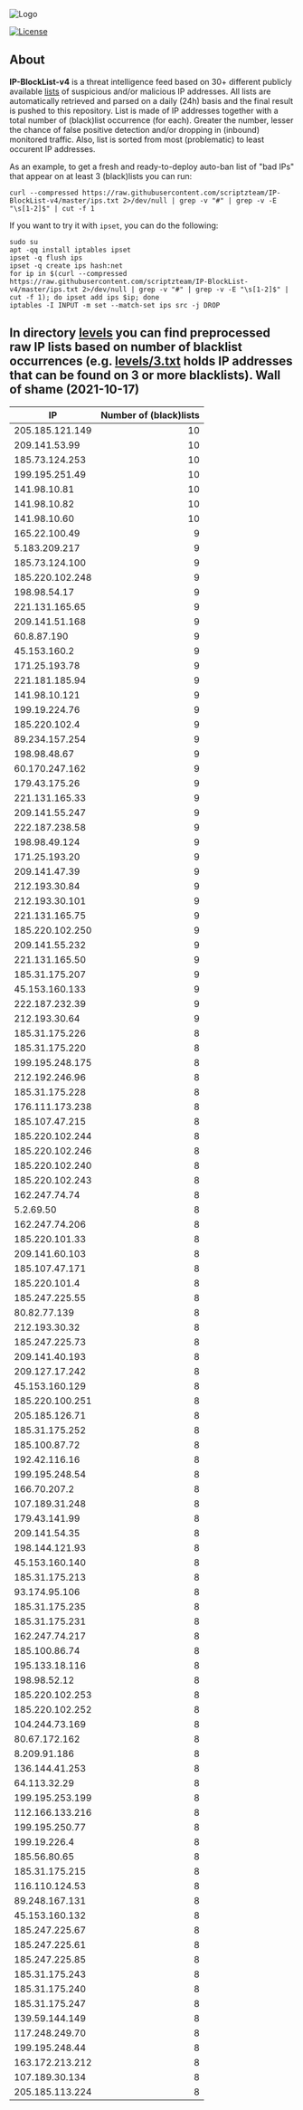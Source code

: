 ![Logo](https://i.imgur.com/PyKLAe7.png)

[![License](https://img.shields.io/badge/license-The_Unlicense-red.svg)](https://unlicense.org/)

About
----

**IP-BlockList-v4** is a threat intelligence feed based on 30+ different publicly available [lists](https://github.com/stamparm/maltrail) of suspicious and/or malicious IP addresses. All lists are automatically retrieved and parsed on a daily (24h) basis and the final result is pushed to this repository. List is made of IP addresses together with a total number of (black)list occurrence (for each). Greater the number, lesser the chance of false positive detection and/or dropping in (inbound) monitored traffic. Also, list is sorted from most (problematic) to least occurent IP addresses.

As an example, to get a fresh and ready-to-deploy auto-ban list of "bad IPs" that appear on at least 3 (black)lists you can run:

```
curl --compressed https://raw.githubusercontent.com/scriptzteam/IP-BlockList-v4/master/ips.txt 2>/dev/null | grep -v "#" | grep -v -E "\s[1-2]$" | cut -f 1
```

If you want to try it with `ipset`, you can do the following:

```
sudo su
apt -qq install iptables ipset
ipset -q flush ips
ipset -q create ips hash:net
for ip in $(curl --compressed https://raw.githubusercontent.com/scriptzteam/IP-BlockList-v4/master/ips.txt 2>/dev/null | grep -v "#" | grep -v -E "\s[1-2]$" | cut -f 1); do ipset add ips $ip; done
iptables -I INPUT -m set --match-set ips src -j DROP
```

In directory [levels](levels) you can find preprocessed raw IP lists based on number of blacklist occurrences (e.g. [levels/3.txt](levels/3.txt) holds IP addresses that can be found on 3 or more blacklists).
Wall of shame (2021-10-17)
----

|IP|Number of (black)lists|
|---|--:|
205.185.121.149|10
209.141.53.99|10
185.73.124.253|10
199.195.251.49|10
141.98.10.81|10
141.98.10.82|10
141.98.10.60|10
165.22.100.49|9
5.183.209.217|9
185.73.124.100|9
185.220.102.248|9
198.98.54.17|9
221.131.165.65|9
209.141.51.168|9
60.8.87.190|9
45.153.160.2|9
171.25.193.78|9
221.181.185.94|9
141.98.10.121|9
199.19.224.76|9
185.220.102.4|9
89.234.157.254|9
198.98.48.67|9
60.170.247.162|9
179.43.175.26|9
221.131.165.33|9
209.141.55.247|9
222.187.238.58|9
198.98.49.124|9
171.25.193.20|9
209.141.47.39|9
212.193.30.84|9
212.193.30.101|9
221.131.165.75|9
185.220.102.250|9
209.141.55.232|9
221.131.165.50|9
185.31.175.207|9
45.153.160.133|9
222.187.232.39|9
212.193.30.64|9
185.31.175.226|8
185.31.175.220|8
199.195.248.175|8
212.192.246.96|8
185.31.175.228|8
176.111.173.238|8
185.107.47.215|8
185.220.102.244|8
185.220.102.246|8
185.220.102.240|8
185.220.102.243|8
162.247.74.74|8
5.2.69.50|8
162.247.74.206|8
185.220.101.33|8
209.141.60.103|8
185.107.47.171|8
185.220.101.4|8
185.247.225.55|8
80.82.77.139|8
212.193.30.32|8
185.247.225.73|8
209.141.40.193|8
209.127.17.242|8
45.153.160.129|8
185.220.100.251|8
205.185.126.71|8
185.31.175.252|8
185.100.87.72|8
192.42.116.16|8
199.195.248.54|8
166.70.207.2|8
107.189.31.248|8
179.43.141.99|8
209.141.54.35|8
198.144.121.93|8
45.153.160.140|8
185.31.175.213|8
93.174.95.106|8
185.31.175.235|8
185.31.175.231|8
162.247.74.217|8
185.100.86.74|8
195.133.18.116|8
198.98.52.12|8
185.220.102.253|8
185.220.102.252|8
104.244.73.169|8
80.67.172.162|8
8.209.91.186|8
136.144.41.253|8
64.113.32.29|8
199.195.253.199|8
112.166.133.216|8
199.195.250.77|8
199.19.226.4|8
185.56.80.65|8
185.31.175.215|8
116.110.124.53|8
89.248.167.131|8
45.153.160.132|8
185.247.225.67|8
185.247.225.61|8
185.247.225.85|8
185.31.175.243|8
185.31.175.240|8
185.31.175.247|8
139.59.144.149|8
117.248.249.70|8
199.195.248.44|8
163.172.213.212|8
107.189.30.134|8
205.185.113.224|8
